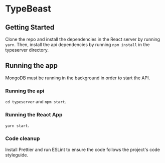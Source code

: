 # TypeBeast 

## Getting Started

Clone the repo and install the dependencies in the React server by running `yarn`. Then, install the api dependencies by running `npm install` in the typeserver directory.

## Running the app

MongoDB must be running in the background in order to start the API. 

### Running the api

`cd typeserver` and `npm start`.

### Running the React App

`yarn start`.

### Code cleanup

Install Prettier and run ESLint to ensure the code follows the project's code styleguide.